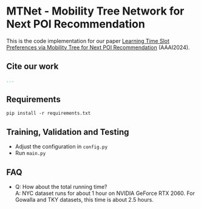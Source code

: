 # MTNet - Mobility Tree Network for Next POI Recommendation

This is the code implementation for our paper [Learning Time Slot Preferences via Mobility Tree for Next POI Recommendation](https://1) (AAAI2024).

## Cite our work
```bibtex
...
```

## Requirements
```
pip install -r requirements.txt
```

## Training, Validation and Testing
- Adjust the configuration in `config.py`  
- Run `main.py`

## FAQ
- Q: How about the total running time?    
  A: NYC dataset runs for about 1 hour on NVIDIA GeForce RTX 2060. For Gowalla and TKY datasets, this time is about 2.5 hours.
